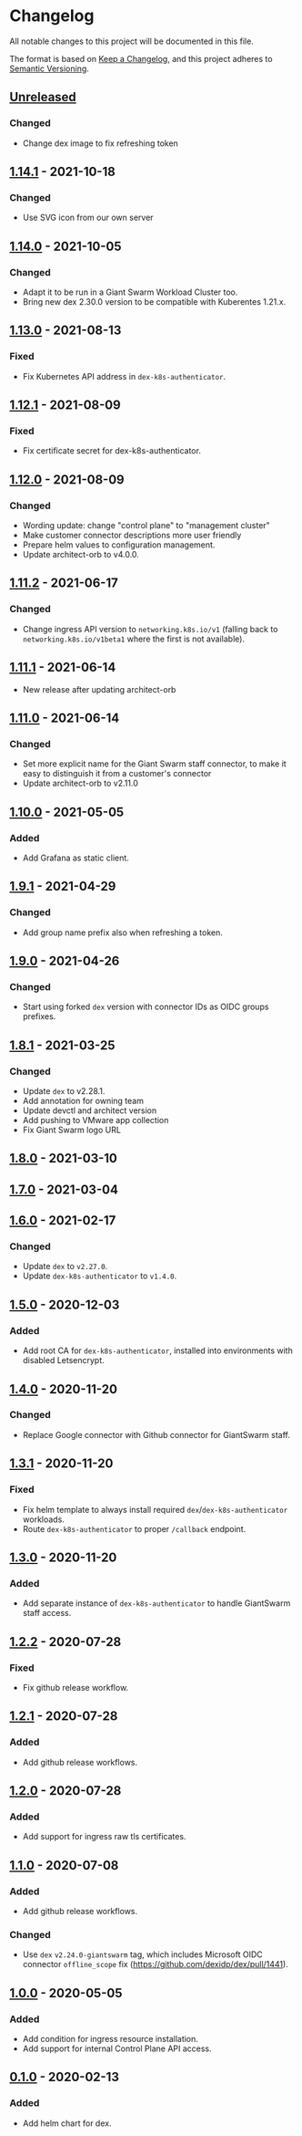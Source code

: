 # Changelog

All notable changes to this project will be documented in this file.

The format is based on [Keep a Changelog](https://keepachangelog.com/en/1.0.0/),
and this project adheres to [Semantic Versioning](https://semver.org/spec/v2.0.0.html).

## [Unreleased]

### Changed

- Change dex image to fix refreshing token

## [1.14.1] - 2021-10-18

### Changed

- Use SVG icon from our own server

## [1.14.0] - 2021-10-05

### Changed

- Adapt it to be run in a Giant Swarm Workload Cluster too.
- Bring new dex 2.30.0 version to be compatible with Kuberentes 1.21.x.

## [1.13.0] - 2021-08-13

### Fixed

- Fix Kubernetes API address in `dex-k8s-authenticator`.

## [1.12.1] - 2021-08-09

### Fixed

- Fix certificate secret for dex-k8s-authenticator.

## [1.12.0] - 2021-08-09

### Changed

- Wording update: change "control plane" to "management cluster"
- Make customer connector descriptions more user friendly
- Prepare helm values to configuration management.
- Update architect-orb to v4.0.0.

## [1.11.2] - 2021-06-17

### Changed

- Change ingress API version to `networking.k8s.io/v1` (falling back to `networking.k8s.io/v1beta1` where the first is not available).

## [1.11.1] - 2021-06-14

- New release after updating architect-orb

## [1.11.0] - 2021-06-14

### Changed

- Set more explicit name for the Giant Swarm staff connector, to make it easy to distinguish it from a customer's connector
- Update architect-orb to v2.11.0

## [1.10.0] - 2021-05-05

### Added

- Add Grafana as static client.

## [1.9.1] - 2021-04-29

### Changed

- Add group name prefix also when refreshing a token.

## [1.9.0] - 2021-04-26

### Changed

- Start using forked `dex` version with connector IDs as OIDC groups prefixes.

## [1.8.1] - 2021-03-25

### Changed

- Update `dex` to v2.28.1.
- Add annotation for owning team
- Update devctl and architect version
- Add pushing to VMware app collection
- Fix Giant Swarm logo URL

## [1.8.0] - 2021-03-10

## [1.7.0] - 2021-03-04

## [1.6.0] - 2021-02-17

### Changed

- Update `dex` to `v2.27.0`.
- Update `dex-k8s-authenticator` to `v1.4.0`.

## [1.5.0] - 2020-12-03

### Added

- Add root CA for `dex-k8s-authenticator`, installed into environments with disabled Letsencrypt.

## [1.4.0] - 2020-11-20

### Changed

- Replace Google connector with Github connector for GiantSwarm staff.

## [1.3.1] - 2020-11-20

### Fixed

- Fix helm template to always install required `dex`/`dex-k8s-authenticator` workloads.
- Route `dex-k8s-authenticator` to proper `/callback` endpoint.

## [1.3.0] - 2020-11-20

### Added

- Add separate instance of `dex-k8s-authenticator` to handle GiantSwarm staff access.

## [1.2.2] - 2020-07-28

### Fixed

- Fix github release workflow.

## [1.2.1] - 2020-07-28

### Added

- Add github release workflows.

## [1.2.0] - 2020-07-28

### Added

- Add support for ingress raw tls certificates.

## [1.1.0] - 2020-07-08

### Added

- Add github release workflows.

### Changed

- Use `dex` `v2.24.0-giantswarm` tag, which includes Microsoft OIDC connector `offline_scope` fix (https://github.com/dexidp/dex/pull/1441).


## [1.0.0] - 2020-05-05

### Added

- Add condition for ingress resource installation.
- Add support for internal Control Plane API access.

## [0.1.0] - 2020-02-13

### Added

- Add helm chart for dex.

[Unreleased]: https://github.com/giantswarm/dex-app/compare/v1.14.1...HEAD
[1.14.1]: https://github.com/giantswarm/dex-app/compare/v1.14.0...v1.14.1
[1.14.0]: https://github.com/giantswarm/dex-app/compare/v1.13.0...v1.14.0
[1.13.0]: https://github.com/giantswarm/dex-app/compare/v1.12.1...v1.13.0
[1.12.1]: https://github.com/giantswarm/dex-app/compare/v1.12.0...v1.12.1
[1.12.0]: https://github.com/giantswarm/dex-app/compare/v1.11.2...v1.12.0
[1.11.2]: https://github.com/giantswarm/dex-app/compare/v1.11.1...v1.11.2
[1.11.1]: https://github.com/giantswarm/dex-app/compare/v1.11.0...v1.11.1
[1.11.0]: https://github.com/giantswarm/dex-app/compare/v1.10.0...v1.11.0
[1.10.0]: https://github.com/giantswarm/dex-app/compare/v1.9.1...v1.10.0
[1.9.1]: https://github.com/giantswarm/dex-app/compare/v1.9.0...v1.9.1
[1.9.0]: https://github.com/giantswarm/dex-app/compare/v1.8.1...v1.9.0
[1.8.1]: https://github.com/giantswarm/dex-app/compare/v1.8.0...v1.8.1
[1.8.0]: https://github.com/giantswarm/dex-app/compare/v1.7.0...v1.8.0
[1.7.0]: https://github.com/giantswarm/dex-app/compare/v1.6.0...v1.7.0
[1.6.0]: https://github.com/giantswarm/dex-app/compare/v1.5.0...v1.6.0
[1.5.0]: https://github.com/giantswarm/dex-app/compare/v1.4.0...v1.5.0
[1.4.0]: https://github.com/giantswarm/dex-app/compare/v1.3.1...v1.4.0
[1.3.1]: https://github.com/giantswarm/dex-app/compare/v1.3.0...v1.3.1
[1.3.0]: https://github.com/giantswarm/dex-app/compare/v1.2.2...v1.3.0
[1.2.2]: https://github.com/giantswarm/dex-app/compare/v1.2.1...v1.2.2
[1.2.1]: https://github.com/giantswarm/dex-app/compare/v1.2.0...v1.2.1
[1.2.0]: https://github.com/giantswarm/dex-app/compare/v1.1.0...v1.2.0
[1.1.0]: https://github.com/giantswarm/dex-app/compare/v1.0.0...v1.1.0
[1.0.0]: https://github.com/giantswarm/dex-app/tag/compare/v0.1.0...v1.0.0
[0.1.0]: https://github.com/giantswarm/dex-app/tag/v0.1.0

